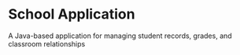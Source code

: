 # School Application
 A Java-based application for managing student records, grades, and classroom relationships
